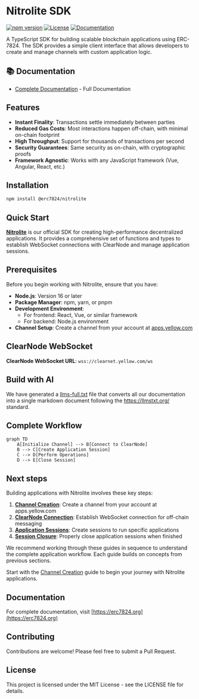 # Nitrolite SDK

[![npm version](https://img.shields.io/npm/v/@erc7824/nitrolite.svg)](https://www.npmjs.com/package/@erc7824/nitrolite)
[![License](https://img.shields.io/npm/l/@erc7824/nitrolite.svg)](https://github.com/erc7824/nitrolite/blob/main/LICENSE)
[![Documentation](https://img.shields.io/badge/docs-website-blue)](https://erc7824.org/quick_start)

A TypeScript SDK for building scalable blockchain applications using ERC-7824. The SDK provides a simple client interface that allows developers to create and manage channels with custom application logic.

## 📚 Documentation

- [Complete Documentation](https://erc7824.org/quick_start) - Full Documentation

## Features

- **Instant Finality**: Transactions settle immediately between parties
- **Reduced Gas Costs**: Most interactions happen off-chain, with minimal on-chain footprint
- **High Throughput**: Support for thousands of transactions per second
- **Security Guarantees**: Same security as on-chain, with cryptographic proofs
- **Framework Agnostic**: Works with any JavaScript framework (Vue, Angular, React, etc.)

## Installation

```bash
npm install @erc7824/nitrolite
```

## Quick Start

**[Nitrolite](https://www.npmjs.com/package/@erc7824/nitrolite)** is our official SDK for creating high-performance decentralized applications. It provides a comprehensive set of functions and types to establish WebSocket connections with ClearNode and manage application sessions.

## Prerequisites

Before you begin working with Nitrolite, ensure that you have:

- **Node.js**: Version 16 or later
- **Package Manager**: npm, yarn, or pnpm
- **Development Environment**: 
  - For frontend: React, Vue, or similar framework
  - For backend: Node.js environment
- **Channel Setup**: Create a channel from your account at [apps.yellow.com](https://apps.yellow.com)

## ClearNode WebSocket

**ClearNode WebSocket URL**: `wss://clearnet.yellow.com/ws`


## Build with AI
We have generated a [llms-full.txt](https://erc7824.org/llms-full.txt) file that converts all our documentation into a single markdown document following the https://llmstxt.org/ standard.



## Complete Workflow

```mermaid
graph TD
    A[Initialize Channel] --> B[Connect to ClearNode]
    B --> C[Create Application Session]
    C --> D[Perform Operations]
    D --> E[Close Session]
```

## Next steps

Building applications with Nitrolite involves these key steps:

1. **[Channel Creation](https://erc7824.org/quick_start/initializing_channel)**: Create a channel from your account at apps.yellow.com
2. **[ClearNode Connection](https://erc7824.org/quick_start/connect_to_the_clearnode)**: Establish WebSocket connection for off-chain messaging
3. **[Application Sessions](https://erc7824.org/quick_start/application_session)**: Create sessions to run specific applications
4. **[Session Closure](https://erc7824.org/quick_start/close_session)**: Properly close application sessions when finished

We recommend working through these guides in sequence to understand the complete application workflow. Each guide builds on concepts from previous sections.

Start with the [Channel Creation](https://erc7824.org/quick_start/initializing_channel) guide to begin your journey with Nitrolite applications.

## Documentation

For complete documentation, visit [https://erc7824.org](https://erc7824.org)

## Contributing

Contributions are welcome! Please feel free to submit a Pull Request.

## License

This project is licensed under the MIT License - see the LICENSE file for details.
